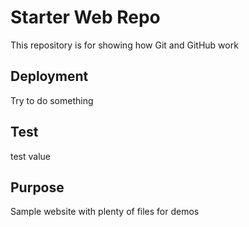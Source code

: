 # Starter Web Repo

This repository is for showing how Git and GitHub work

## Deployment

Try to do something

## Test

test value

## Purpose

Sample website with plenty of files for demos
